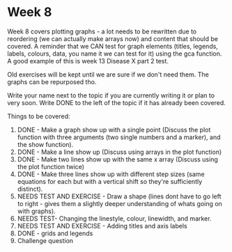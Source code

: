 # Week 8

Week 8 covers plotting graphs - a lot needs to be rewritten due to reordering (we can actually make arrays now) and content that should be covered. A reminder that we CAN test for graph elements (titles, legends, labels, colours, data, you name it we can test for it) using the gca function. A good example of this is week 13 Disease X part 2 test.

Old exercises will be kept until we are sure if we don't need them. The graphs can be repurposed tho.

Write your name next to the topic if you are currently writing it or plan to very soon. Write DONE to the left of the topic if it has already been covered.

Things to be covered:
1. DONE - Make a graph show up with a single point (Discuss the plot function with three arguments (two single numbers and a marker), and the show function).
2. DONE - Make a line show up (Discuss using arrays in the plot function)
3. DONE - Make two lines show up with the same x array (Discuss using the plot function twice)
4. DONE - Make three lines show up with different step sizes (same equations for each but with a vertical shift so they're sufficiently distinct).
5. NEEDS TEST AND EXERCISE - Draw a shape (lines dont have to go left to right - gives them a slightly deeper understanding of whats going on with graphs).
6. NEEDS TEST- Changing the linestyle, colour, linewidth, and marker.
7. NEEDS TEST AND EXERCISE - Adding titles and axis labels
8. DONE - grids and legends
9. Challenge question


